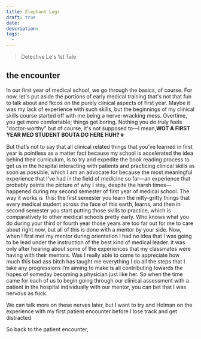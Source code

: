 ```yaml
---
title: Elephant Legs
draft: true
date:
description: 
tags:
  - 
---
```


> Detective Le's 1st Tale

  
## the encounter

In our first year of medical school, we go through the basics, of course. For now, let's put aside the portions of early medical training that's not that fun to talk about and fkcos on the purely clinical aspects of first year. Maybe it was my lack of experience with such skills, but the beginnings of my clinical skills course started off with me being a nerve-wracking mess. Overtime, you get more comfortable; things get boring. Nothing you do truly feels "doctor-worthy" but of course, it's not supposed to—I mean,**WOT A FIRST YEAR MED STUDENT BOUTA DO HERE HUH? 💀**

  

But that’s not to say that all clinical related things that you’ve learned in first year is pointless as a matter fact because my school is accelerated the idea behind their curriculum, is to try and expedite the book reading process to get us in the hospital interacting with patients and practicing clinical skills as soon as possible, which I am an advocate for because the most meaningful experience that I’ve had in the field of medicine so far—an experience that probably paints the picture of why I stay, despite the harsh times—happened during my second semester of first year of medical school. The way it works is  this: the first semester you learn the nitty-gritty things that every medical student across the face of this earth, learns, and then in second semester you start putting those skills to practice, which is comparatively to other medical schools pretty early. Who knows what you do during your third or fourth year those years are too far out for me to care about right now, but all of this is done with a mentor by your side. Now, when I first met my mentor during orientation I had no idea that I was going to be lead under the instruction of the best kind of medical leader. it was only after hearing about some of the experiences that my classmates were having with their mentors. Was I really able to come to appreciate how much this bad ass bitch has taught me everything I do all the steps that I take any progressions I’m aiming to make is all contributing towards the hopes of someday becoming a physician just like her. So when the time came for each of us to begin going through our clinical assessment with a patient in the hospital individually with our mentor, you can bet that I was nervous as fuck. 

  We can talk more on these nerves later, but I want to try and Holman on the experience with my first patient encounter before I lose track and get distracted

So back to the patient encounter, 